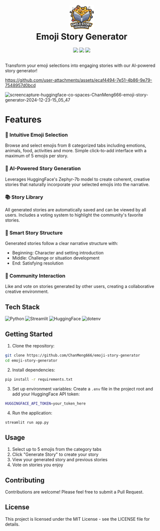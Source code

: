 <div align="center">
 <h1><img src="public/emoji-story-generator.svg" width="80px"><br/>Emoji Story Generator</h1>
 <img src="https://img.shields.io/badge/Python-3.7+-blue.svg" style="vertical-align:center"/>
 <img src="https://img.shields.io/badge/Streamlit-1.22.0-FF4B4B.svg" style="vertical-align:center"/>
 <img src="https://img.shields.io/badge/License-MIT-green.svg" style="vertical-align:center"/>
</div>
<br/>

Transform your emoji selections into engaging stories with our AI-powered story generator!


https://github.com/user-attachments/assets/ecaf4494-7e51-4b86-9e79-7548957d0bcd


![screencapture-huggingface-co-spaces-ChanMeng666-emoji-story-generator-2024-12-23-15_05_47](https://github.com/user-attachments/assets/4b48b701-7528-40c2-91af-9f9997abb822)


# Features

### 🎨 Intuitive Emoji Selection
Browse and select emojis from 8 categorized tabs including emotions, animals, food, activities and more. Simple click-to-add interface with a maximum of 5 emojis per story.

### 🤖 AI-Powered Story Generation
Leverages HuggingFace's Zephyr-7b model to create coherent, creative stories that naturally incorporate your selected emojis into the narrative.

### 📚 Story Library
All generated stories are automatically saved and can be viewed by all users. Includes a voting system to highlight the community's favorite stories.

### 💫 Smart Story Structure
Generated stories follow a clear narrative structure with:
- Beginning: Character and setting introduction
- Middle: Challenge or situation development
- End: Satisfying resolution

### 👥 Community Interaction
Like and vote on stories generated by other users, creating a collaborative creative environment.

## Tech Stack
![Python](https://img.shields.io/badge/python-%2314354C.svg?style=for-the-badge&logo=python&logoColor=white)
![Streamlit](https://img.shields.io/badge/streamlit-%23FF4B4B.svg?style=for-the-badge&logo=streamlit&logoColor=white)
![HuggingFace](https://img.shields.io/badge/huggingface-%23FFD21E.svg?style=for-the-badge&logo=huggingface&logoColor=black)
![dotenv](https://img.shields.io/badge/dotenv-%23000000.svg?style=for-the-badge&logo=dotenv&logoColor=white)

## Getting Started

1. Clone the repository:
```bash
git clone https://github.com/ChanMeng666/emoji-story-generator
cd emoji-story-generator
```

2. Install dependencies:
```bash
pip install -r requirements.txt
```

3. Set up environment variables:
Create a `.env` file in the project root and add your HuggingFace API token:
```bash
HUGGINGFACE_API_TOKEN=your_token_here
```

4. Run the application:
```bash
streamlit run app.py
```

## Usage
1. Select up to 5 emojis from the category tabs
2. Click "Generate Story" to create your story
3. View your generated story and previous stories
4. Vote on stories you enjoy

## Contributing
Contributions are welcome! Please feel free to submit a Pull Request.

## License
This project is licensed under the MIT License - see the LICENSE file for details.
